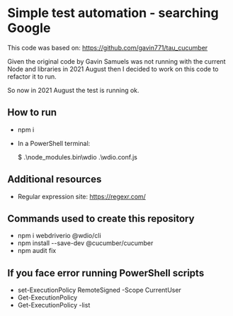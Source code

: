 # Simple test automation - searching Google

This code was based on: https://github.com/gavin771/tau_cucumber

Given the original code by Gavin Samuels was not running with the current Node and libraries in 2021 August then I decided to work on this code to refactor it to run.

So now in 2021 August the test is running ok.

## How to run

* npm i
* In a PowerShell terminal: 

  $ .\node_modules\.bin\wdio .\wdio.conf.js

 ## Additional resources
 * Regular expression site: https://regexr.com/

 ## Commands used to create this repository

* npm i webdriverio @wdio/cli
* npm install --save-dev @cucumber/cucumber
* npm audit fix

## If you face error running PowerShell scripts
* set-ExecutionPolicy RemoteSigned -Scope CurrentUser 
* Get-ExecutionPolicy  
* Get-ExecutionPolicy -list  